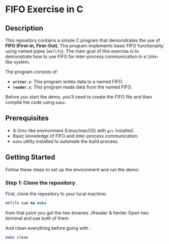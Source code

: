 # FIFO Exercise in C

## Description

This repository contains a simple C program that demonstrates the use of **FIFO (First-In, First-Out)**. The program implements basic FIFO functionality using named pipes (`mkfifo`). The main goal of this exercise is to demonstrate how to use FIFO for inter-process communication in a Unix-like system.

The program consists of:
- **`writer.c`**: This program writes data to a named FIFO.
- **`reader.c`**: This program reads data from the named FIFO.

Before you start the demo, you'll need to create the FIFO file and then compile the code using `make`.

## Prerequisites

- A Unix-like environment (Linux/macOS) with `gcc` installed.
- Basic knowledge of FIFO and inter-process communication.
- `make` utility installed to automate the build process.

## Getting Started

Follow these steps to set up the environment and run the demo:

### Step 1: Clone the repository

First, clone the repository to your local machine:

```bash
mkfifo sum && make
```

from that point you got the two binaries ./freader & fwriter
Open two terminal and use both of them. 

And clean everything before going with :
```bash
make clean
```
